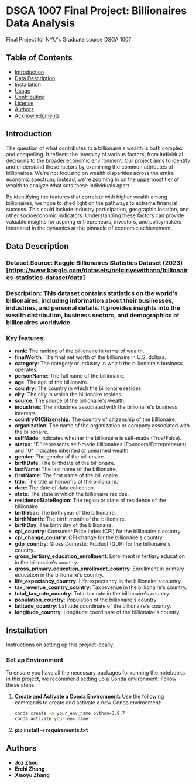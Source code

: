# DSGA 1007 Final Project: Billionaires Data Analysis

Final Project for NYU's Graduate course DSGA 1007

## Table of Contents

- [Introduction](#introduction)
- [Data Description](#data-description)
- [Installation](#installation)
- [Usage](#usage)
- [Contributing](#contributing)
- [License](#license)
- [Authors](#authors)
- [Acknowledgments](#acknowledgments)

## Introduction

The question of what contributes to a billionaire's wealth is both complex and compelling. It reflects the interplay of various factors, from individual decisions to the broader economic environment. Our project aims to identify and understand these factors by examining the common attributes of billionaires. We're not focusing on wealth disparities across the entire economic spectrum; instead, we're zooming in on the uppermost tier of wealth to analyze what sets these individuals apart.

By identifying the features that correlate with higher wealth among billionaires, we hope to shed light on the pathways to extreme financial success. This could include industry participation, geographic location, and other socioeconomic indicators. Understanding these factors can provide valuable insights for aspiring entrepreneurs, investors, and policymakers interested in the dynamics at the pinnacle of economic achievement.

## Data Description

### Dataset Source: Kaggle Billionaires Statistics Dataset (2023) [https://www.kaggle.com/datasets/nelgiriyewithana/billionaires-statistics-dataset/data]

### Description: This dataset contains statistics on the world's billionaires, including information about their businesses, industries, and personal details. It provides insights into the wealth distribution, business sectors, and demographics of billionaires worldwide.

### Key features:
- **rank**: The ranking of the billionaire in terms of wealth.
- **finalWorth**: The final net worth of the billionaire in U.S. dollars.
- **category**: The category or industry in which the billionaire's business operates.
- **personName**: The full name of the billionaire.
- **age**: The age of the billionaire.
- **country**: The country in which the billionaire resides.
- **city**: The city in which the billionaire resides.
- **source**: The source of the billionaire's wealth.
- **industries**: The industries associated with the billionaire's business interests.
- **countryOfCitizenship**: The country of citizenship of the billionaire.
- **organization**: The name of the organization or company associated with the billionaire.
- **selfMade**: Indicates whether the billionaire is self-made (True/False).
- **status**: "D" represents self-made billionaires (Founders/Entrepreneurs) and "U" indicates inherited or unearned wealth.
- **gender**: The gender of the billionaire.
- **birthDate**: The birthdate of the billionaire.
- **lastName**: The last name of the billionaire.
- **firstName**: The first name of the billionaire.
- **title**: The title or honorific of the billionaire.
- **date**: The date of data collection.
- **state**: The state in which the billionaire resides.
- **residenceStateRegion**: The region or state of residence of the billionaire.
- **birthYear**: The birth year of the billionaire.
- **birthMonth**: The birth month of the billionaire.
- **birthDay**: The birth day of the billionaire.
- **cpi_country**: Consumer Price Index (CPI) for the billionaire's country.
- **cpi_change_country**: CPI change for the billionaire's country.
- **gdp_country**: Gross Domestic Product (GDP) for the billionaire's country.
- **gross_tertiary_education_enrollment**: Enrollment in tertiary education in the billionaire's country.
- **gross_primary_education_enrollment_country**: Enrollment in primary education in the billionaire's country.
- **life_expectancy_country**: Life expectancy in the billionaire's country.
- **tax_revenue_country_country**: Tax revenue in the billionaire's country.
- **total_tax_rate_country**: Total tax rate in the billionaire's country.
- **population_country**: Population of the billionaire's country.
- **latitude_country**: Latitude coordinate of the billionaire's country.
- **longitude_country**: Longitude coordinate of the billionaire's country.

## Installation

Instructions on setting up this project locally.

### Set up Environment

To ensure you have all the necessary packages for running the notebooks in this project, we recommend setting up a Conda environment. Follow these steps:

1. **Create and Activate a Conda Environment:**
   Use the following commands to create and activate a new Conda environment:

   ```bash
   conda create -n your_env_name python=3.9.7
   conda activate your_env_name
   
2. **pip install -r requirements.txt**



## Authors

- **Joz Zhou**
- **Erchi Zhang**
- **Xiaoyu Zhang**



